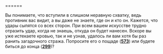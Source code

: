 ======

Вы понимаете, что вступили в слишком неравную схватку, ведь противник вас видит, а вы даже не знаете, где он и кто он. Кажется, что удары сыпятся со всех сторон. При всем вашем искусстве трудно отразить удар, когда не знаешь, откуда он будет нанесен. Вскоре вы уже истекаете кровью, так и не узнав, удалось ли вам хотя бы раз ранить загадочного стража. Попросите его о пощаде ([**573**](#n_573)) или будете биться до конца ([**299**](#n_299))?

